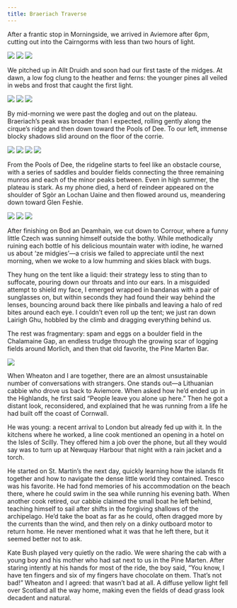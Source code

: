 ```yaml
---
title: Braeriach Traverse
---
```

After a frantic stop in Morningside, we arrived in Aviemore after 6pm, cutting out into the Cairngorms with less than two hours of light. 

![](/posts/2022-08-12/IMG_1118.JPG)
![](/posts/2022-08-12/IMG_1121.JPG)
![](/posts/2022-08-12/IMG_1126.JPG)

We pitched up in Allt Druidh and soon had our first taste of the midges. At dawn, a low fog clung to the heather and ferns: the younger pines all veiled in webs and frost that caught the first light. 

![](/posts/2022-08-12/IMG_1140.JPG)
![](/posts/2022-08-12/IMG_1164.JPG)
![](/posts/2022-08-12/IMG_1166.JPG)

By mid-morning we were past the dogleg and out on the plateau. Braeriach’s peak was broader than I expected, rolling gently along the cirque’s ridge and then down toward the Pools of Dee. To our left, immense blocky shadows slid around on the floor of the corrie.

![](/posts/2022-08-12/IMG_1180.JPG)
![](/posts/2022-08-12/IMG_1185.JPG)
![](/posts/2022-08-12/IMG_1193.JPG)
![](/posts/2022-08-12/IMG_1195.JPG)

From the Pools of Dee, the ridgeline starts to feel like an obstacle course, with a series of saddles and boulder fields connecting the three remaining munros and each of the minor peaks between. Even in high summer, the plateau is stark. As my phone died, a herd of reindeer appeared on the shoulder of Sgòr an Lochan Uaine and then flowed around us, meandering down toward Glen Feshie.

![](/posts/2022-08-12/IMG_1221.JPG)
![](/posts/2022-08-12/IMG_1231.JPG)
![](/posts/2022-08-12/IMG_1240.JPG)

After finishing on Bod an Deamhain, we cut down to Corrour, where a funny little Czech was sunning himself outside the bothy. While methodically ruining each bottle of his delicious mountain water with iodine, he warned us about ‘ze midgies’—a crisis we failed to appreciate until the next morning, when we woke to a low humming and skies black with bugs. 

They hung on the tent like a liquid: their strategy less to sting than to suffocate, pouring down our throats and into our ears. In a misguided attempt to shield my face, I emerged wrapped in bandanas with a pair of sunglasses on, but within seconds they had found their way behind the lenses, bouncing around back there like pinballs and leaving a halo of red bites around each eye. I couldn’t even roll up the tent; we just ran down Lairigh Ghu, hobbled by the climb and dragging everything behind us.

The rest was fragmentary: spam and eggs on a boulder field in the Chalamaine Gap, an endless trudge through the growing scar of logging fields around Morlich, and then that old favorite, the Pine Marten Bar.

![](/posts/2022-08-12/IMG_1244.JPG)

When Wheaton and I are together, there are an almost unsustainable number of conversations with strangers. One stands out—a Lithuanian cabbie who drove us back to Aviemore. When asked how he’d ended up in the Highlands, he first said “People leave you alone up here.” Then he got a distant look, reconsidered, and explained that he was running from a life he had built off the coast of Cornwall. 

He was young: a recent arrival to London but already fed up with it. In the kitchens where he worked, a line cook mentioned an opening in a hotel on the Isles of Scilly. They offered him a job over the phone, but all they would say was to turn up at Newquay Harbour that night with a rain jacket and a torch.

He started on St. Martin’s the next day, quickly learning how the islands fit together and how to navigate the dense little world they contained. Tresco was his favorite. He had fond memories of his accommodation on the beach there, where he could swim in the sea while running his evening bath. When another cook retired, our cabbie claimed the small boat he left behind, teaching himself to sail after shifts in the forgiving shallows of the archipelago. He’d take the boat as far as he could, often dragged more by the currents than the wind, and then rely on a dinky outboard motor to return home. He never mentioned what it was that he left there, but it seemed better not to ask.

Kate Bush played very quietly on the radio. We were sharing the cab with a young boy and his mother who had sat next to us in the Pine Marten. After staring intently at his hands for most of the ride, the boy said, “You know, I have ten fingers and six of my fingers have chocolate on them. That’s not bad!” Wheaton and I agreed: that wasn’t bad at all. A diffuse yellow light fell over Scotland all the way home, making even the fields of dead grass look decadent and natural.
